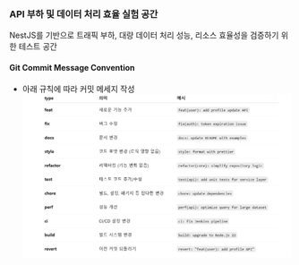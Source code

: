 ### API 부하 및 데이터 처리 효율 실험 공간

NestJS를 기반으로 트래픽 부하, 대량 데이터 처리 성능,
리소스 효율성을 검증하기 위한 테스트 공간

#### Git Commit Message Convention
- 아래 규칙에 따라 커밋 메세지 작성
  ![img.png](img.png)